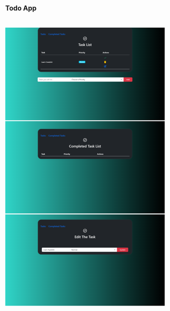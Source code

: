 ## Todo App

<br>

![Todo App](./public/images/todo-app-1.png)
![Todo App](./public/images/todo-app-2.png)
![Todo App](./public/images/todo-app-3.png)
